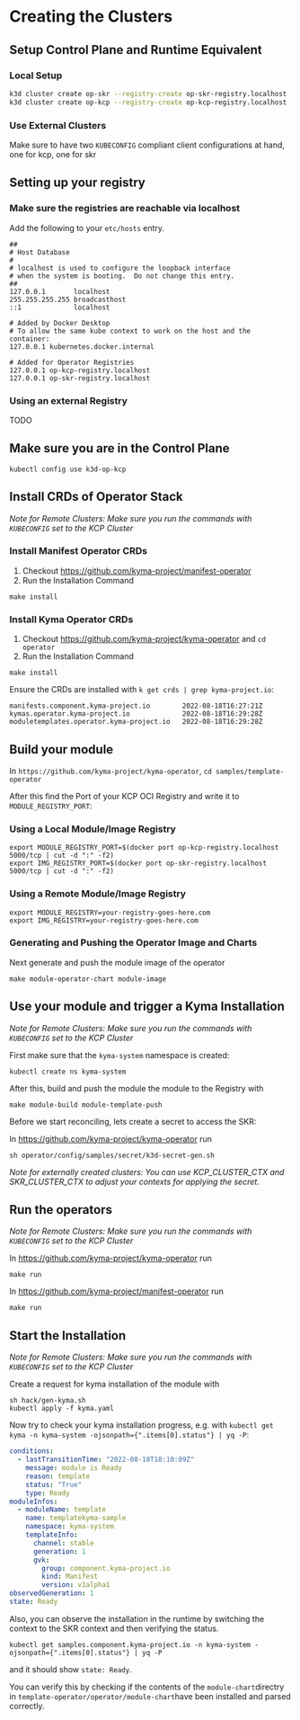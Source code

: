 # Creating the Clusters

## Setup Control Plane and Runtime Equivalent

### Local Setup

```sh
k3d cluster create op-skr --registry-create op-skr-registry.localhost
k3d cluster create op-kcp --registry-create op-kcp-registry.localhost
```

### Use External Clusters

Make sure to have two `KUBECONFIG` compliant client configurations at hand, one for kcp, one for skr

## Setting up your registry

### Make sure the registries are reachable via localhost

Add the following to your `etc/hosts` entry.

```/etc/hosts
##
# Host Database
#
# localhost is used to configure the loopback interface
# when the system is booting.  Do not change this entry.
##
127.0.0.1       localhost
255.255.255.255 broadcasthost
::1             localhost

# Added by Docker Desktop
# To allow the same kube context to work on the host and the container:
127.0.0.1 kubernetes.docker.internal

# Added for Operator Registries
127.0.0.1 op-kcp-registry.localhost
127.0.0.1 op-skr-registry.localhost
```

### Using an external Registry

TODO

## Make sure you are in the Control Plane

```
kubectl config use k3d-op-kcp
```

## Install CRDs of Operator Stack

_Note for Remote Clusters: Make sure you run the commands with `KUBECONFIG` set to the KCP Cluster_

### Install Manifest Operator CRDs

1. Checkout https://github.com/kyma-project/manifest-operator
2. Run the Installation Command

```
make install
```

### Install Kyma Operator CRDs

1. Checkout https://github.com/kyma-project/kyma-operator and `cd operator`
2. Run the Installation Command

```
make install
```

Ensure the CRDs are installed with `k get crds | grep kyma-project.io`:

```
manifests.component.kyma-project.io        2022-08-18T16:27:21Z
kymas.operator.kyma-project.io             2022-08-18T16:29:28Z
moduletemplates.operator.kyma-project.io   2022-08-18T16:29:28Z
```

## Build your module

In `https://github.com/kyma-project/kyma-operator`, `cd samples/template-operator`

After this find the Port of your KCP OCI Registry and write it to `MODULE_REGISTRY_PORT`:

### Using a Local Module/Image Registry

```
export MODULE_REGISTRY_PORT=$(docker port op-kcp-registry.localhost 5000/tcp | cut -d ":" -f2)
export IMG_REGISTRY_PORT=$(docker port op-skr-registry.localhost 5000/tcp | cut -d ":" -f2)
```

### Using a Remote Module/Image Registry

```
export MODULE_REGISTRY=your-registry-goes-here.com
export IMG_REGISTRY=your-registry-goes-here.com
```

### Generating and Pushing the Operator Image and Charts

Next generate and push the module image of the operator

```
make module-operator-chart module-image
```

## Use your module and trigger a Kyma Installation

_Note for Remote Clusters: Make sure you run the commands with `KUBECONFIG` set to the KCP Cluster_

First make sure that the `kyma-system` namespace is created:

```
kubectl create ns kyma-system
```

After this, build and push the module the module to the Registry with

```
make module-build module-template-push
```

Before we start reconciling, lets create a secret to access the SKR:

In https://github.com/kyma-project/kyma-operator run

`sh operator/config/samples/secret/k3d-secret-gen.sh`

_Note for externally created clusters: You can use KCP_CLUSTER_CTX and SKR_CLUSTER_CTX to adjust your contexts for applying the secret._

## Run the operators

_Note for Remote Clusters: Make sure you run the commands with `KUBECONFIG` set to the KCP Cluster_

In https://github.com/kyma-project/kyma-operator run

```
make run
```

In https://github.com/kyma-project/manifest-operator run

```
make run
```

## Start the Installation

_Note for Remote Clusters: Make sure you run the commands with `KUBECONFIG` set to the KCP Cluster_

Create a request for kyma installation of the module with

```
sh hack/gen-kyma.sh
kubectl apply -f kyma.yaml
```

Now try to check your kyma installation progress, e.g. with `kubectl get kyma -n kyma-system -ojsonpath={".items[0].status"} | yq -P`:

```yaml
conditions:
  - lastTransitionTime: "2022-08-18T18:10:09Z"
    message: module is Ready
    reason: template
    status: "True"
    type: Ready
moduleInfos:
  - moduleName: template
    name: templatekyma-sample
    namespace: kyma-system
    templateInfo:
      channel: stable
      generation: 1
      gvk:
        group: component.kyma-project.io
        kind: Manifest
        version: v1alpha1
observedGeneration: 1
state: Ready
```

Also, you can observe the installation in the runtime by switching the context to the SKR context and then verifying the status.

`kubectl get samples.component.kyma-project.io -n kyma-system -ojsonpath={".items[0].status"} | yq -P`

and it should show `state: Ready`.

You can verify this by checking if the contents of the `module-chart`directry in `template-operator/operator/module-chart`have been installed and parsed correctly.
